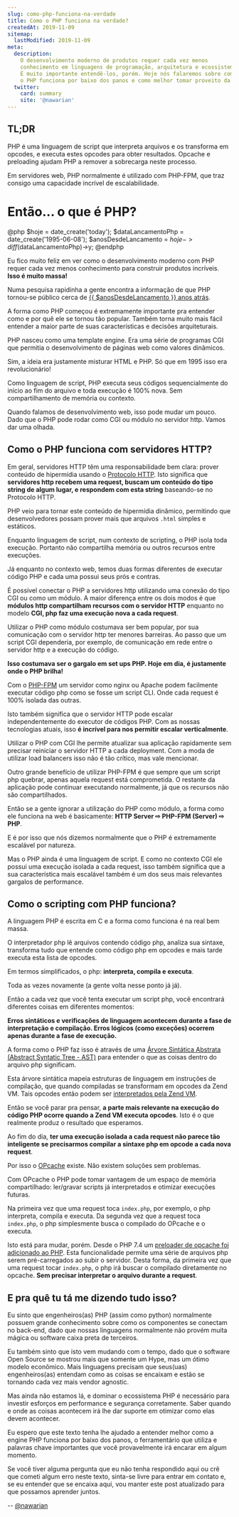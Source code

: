 ```yaml
---
slug: como-php-funciona-na-verdade
title: Como o PHP funciona na verdade?
createdAt: 2019-11-09
sitemap:
  lastModified: 2019-11-09
meta:
  description:
    O desenvolvimento moderno de produtos requer cada vez menos
    conhecimento em linguagens de programação, arquitetura e ecossistemas.
    É muito importante entendê-los, porém. Hoje nós falaremos sobre como
    o PHP funciona por baixo dos panos e como melhor tomar proveito da linguagem.
  twitter:
    card: summary
    site: '@nawarian'
---
```


## TL;DR

PHP é uma linguagem de script que interpreta arquivos e os transforma
em opcodes, e executa estes opcodes para obter resultados. Opcache e
preloading ajudam PHP a remover a sobrecarga neste processo.

Em servidores web, PHP normalmente é utilizado com PHP-FPM, que traz
consigo uma capacidade incrível de escalabilidade.

# Então... o que é PHP?

@php
  $hoje = date_create('today');
  $dataLancamentoPhp = date_create('1995-06-08');
  $anosDesdeLancamento = $hoje->diff($dataLancamentoPhp)->y;
@endphp

Eu fico muito feliz em ver como o desenvolvimento moderno com PHP
requer cada vez menos conhecimento para construir produtos incríveis.
**Isso é muito massa!**

Numa pesquisa rapidinha a gente encontra a informação de que PHP
tornou-se público cerca de [{{ $anosDesdeLancamento }} anos atrás](https://groups.google.com/forum/#!msg/comp.infosystems.www.authoring.cgi/PyJ25gZ6z7A/M9FkTUVDfcwJ).

A forma como PHP começou é extremamente importante pra entender como
e por quê ele se tornou tão popular. Também torna muito mais fácil
entender a maior parte de suas características e decisões arquiteturais.

PHP nasceu como uma template engine. Era uma série de programas CGI
que permitia o desenvolvimento de páginas web como valores dinâmicos.

Sim, a ideia era justamente misturar HTML e PHP. Só que em 1995 isso
era revolucionário!

Como linguagem de script, PHP executa seus códigos sequencialmente
do início ao fim do arquivo e toda execução é 100% nova. Sem
compartilhamento de memória ou contexto.

Quando falamos de desenvolvimento web, isso pode mudar um pouco. Dado
que o PHP pode rodar como CGI ou módulo no servidor http. Vamos dar
uma olhada.

## Como o PHP funciona com servidores HTTP?

Em geral, servidores HTTP têm uma responsabilidade bem clara:
prover conteúdo de hipermídia usando o [Protocolo HTTP](https://tools.ietf.org/html/rfc2616#page-7).
Isto significa que **servidores http recebem uma request, buscam
um conteúdo do tipo string de algum lugar, e respondem com esta string**
baseando-se no Protocolo HTTP.

PHP veio para tornar este conteúdo de hipermídia dinâmico, permitindo
que desenvolvedores possam prover mais que arquivos `.html` simples e
estáticos.

Enquanto linguagem de script, num contexto de scripting, o PHP isola
toda execução. Portanto não compartilha memória ou outros recursos entre
execuções.

Já enquanto no contexto web, temos duas formas diferentes de executar
código PHP e cada uma possui seus prós e contras.

É possível conectar o PHP a servidores http utilizando uma conexão do
tipo CGI ou como um módulo. A maior diferença entre os dois modos é que
**módulos http compartilham recursos com o servidor HTTP** enquanto no
modelo **CGI, php faz uma execução nova a cada request**.

Utilizar o PHP como módulo costumava ser bem popular, por sua
comunicação com o servidor http ter menores barreiras. Ao passo que
um script CGI dependeria, por exemplo, de comunicação em rede entre
o servidor http e a execução do código.

**Isso costumava ser o gargalo em set ups PHP. Hoje em dia, é justamente
onde o PHP brilha!**

Com o [PHP-FPM](https://www.php.net/manual/en/install.fpm.php) um servidor
como nginx ou Apache podem facilmente executar código php como se fosse
um script CLI. Onde cada request é 100% isolada das outras.

Isto também significa que o servidor HTTP pode escalar independentemente
do executor de códigos PHP. Com as nossas tecnologias atuais, isso **é
incrível para nos permitir escalar verticalmente**.

Utilizar o PHP com CGI lhe permite atualizar sua aplicação rapidamente
sem precisar reiniciar o servidor HTTP a cada deployment. Com a moda
de utilizar load balancers isso não é tão crítico, mas vale mencionar.

Outro grande benefício de utilizar PHP-FPM é que sempre que um script
php quebrar, apenas aquela request está comprometida. O restante da
aplicação pode continuar executando normalmente, já que os recursos
não são compartilhados.

Então se a gente ignorar a utilização do PHP como módulo, a forma como
ele funciona na web é basicamente: **HTTP Server ⇨ PHP-FPM (Server) ⇨ PHP**.

E é por isso que nós dizemos normalmente que o PHP é extremamente
escalável por natureza.

Mas o PHP ainda é uma linguagem de script. E como no contexto CGI ele
possui uma execução isolada a cada request, isso também significa que
a sua característica mais escalável também é um dos seus mais relevantes
gargalos de performance.

## Como o scripting com PHP funciona?

A linguagem PHP é escrita em C e a forma como funciona é na real bem
massa.

O interpretador php lê arquivos contendo código php, analiza sua sintaxe,
transforma tudo que entende como código php em opcodes e mais tarde
executa esta lista de opcodes.

Em termos simplificados, o php: **interpreta, compila e executa**.

Toda as vezes novamente (a gente volta nesse ponto já já).

Então a cada vez que você tenta executar um script php, você encontrará
diferentes coisas em diferentes momentos:

**Erros sintáticos e verificações de linguagem acontecem durante a fase
de interpretação e compilação. Erros lógicos (como exceções) ocorrem apenas
durante a fase de execução.**

A forma como o PHP faz isso é através de uma [Árvore Sintática Abstrata (Abstract Syntatic Tree - AST)](https://wiki.php.net/rfc/abstract_syntax_tree)
para entender o que as coisas dentro do arquivo php significam.

Esta árvore sintática mapeia estruturas de linguagem em instruções de
compilação, que quando compiladas se transformam em opcodes da Zend VM.
Tais opcodes então podem ser [interpretados pela Zend VM](https://github.com/php/php-src/blob/master/Zend/zend_vm_def.h).

Então se você parar pra pensar, **a parte mais relevante na execução do código
PHP ocorre quando a Zend VM executa opcodes**. Isto é o que realmente
produz o resultado que esperamos.

Ao fim do dia, **ter uma execução isolada a cada request não parece tão
inteligente se precisarmos compilar a sintaxe php em opcode a cada nova
request**.

Por isso o [OPcache](https://www.php.net/manual/en/intro.opcache.php)
existe. Não existem soluções sem problemas.

Com OPcache o PHP pode tomar vantagem de um espaço de memória compartilhado:
ler/gravar scripts já interpretados e otimizar execuções futuras.

Na primeira vez que uma request toca `index.php`, por exemplo, o php
interpreta, compila e executa. Da segunda vez que a request toca `index.php`,
o php simplesmente busca o compilado do OPcache e o executa.

Isto está para mudar, porém. Desde o PHP 7.4 um [preloader de opcache foi adicionado ao PHP](https://wiki.php.net/rfc/preload).
Esta funcionalidade permite uma série de arquivos php serem pré-carregados
ao subir o servidor. Desta forma, da primeira vez que uma request tocar
`index.php`, o php irá buscar o compilado diretamente no opcache. **Sem
precisar interpretar o arquivo durante a request**.

## E pra quê tu tá me dizendo tudo isso?

Eu sinto que engenheiros(as) PHP (assim como python) normalmente possuem
grande conhecimento sobre como os componentes se conectam no back-end,
dado que nossas linguagens normalmente não provém muita mágica ou
software caixa preta de terceiros.

Eu também sinto que isto vem mudando com o tempo, dado que o software
Open Source se mostrou mais que somente um Hype, mas um ótimo modelo
econômico. Mais linguagens precisam que seus(uas) engenheiros(as)
entendam como as coisas se encaixam e estão se tornando cada vez mais
vendor agnostic.

Mas ainda não estamos lá, e dominar o ecossistema PHP é necessário
para investir esforços em performance e segurança corretamente. Saber
quando e onde as coisas acontecem irá lhe dar suporte em otimizar
como elas devem acontecer.

Eu espero que este texto tenha lhe ajudado a entender melhor como a
engine PHP funciona por baixo dos panos, o ferramentário que utiliza e
palavras chave importantes que você provavelmente irá encarar em algum
momento.

Se você tiver alguma pergunta que eu não tenha respondido aqui ou
crê que cometi algum erro neste texto, sinta-se livre para entrar
em contato e, se eu entender que se encaixa aqui, vou manter este post
atualizado para que possamos aprender juntos.

<div class="align-right">
  --
  <a href="https://twitter.com/nawarian">
    @nawarian
  </a>
</div>

